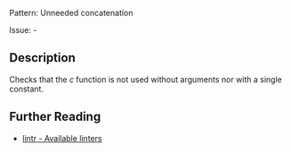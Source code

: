 Pattern: Unneeded concatenation

Issue: -

## Description

Checks that the _c_ function is not used without arguments nor with a single constant.

## Further Reading

* [lintr - Available linters](https://github.com/jimhester/lintr#available-linters)